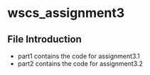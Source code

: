 # wscs_assignment3

## File Introduction
- part1 contains the code for assignment3.1
- part2 contains the code for assignment3.2